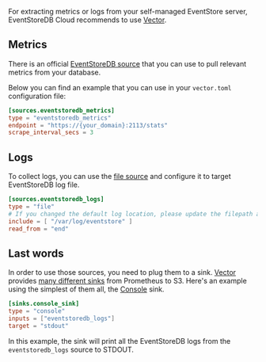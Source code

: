 For extracting metrics or logs from your self-managed EventStore server, EventStoreDB Cloud recommends to use [Vector].

## Metrics

There is an official [EventStoreDB source] that you can use to pull relevant metrics from your database.


Below you can find an example that you can use in your `vector.toml` configuration file:
```toml
[sources.eventstoredb_metrics]
type = "eventstoredb_metrics"
endpoint = "https://{your_domain}:2113/stats"
scrape_interval_secs = 3
```

## Logs

To collect logs, you can use the [file source] and configure it to target EventStoreDB log file.

```toml
[sources.eventstoredb_logs]
type = "file"
# If you changed the default log location, please update the filepath accordingly.
include = [ "/var/log/eventstore" ]
read_from = "end"
```

## Last words

In order to use those sources, you need to plug them to a sink. [Vector] provides [many different sinks] from Prometheus to S3. Here's an example using the simplest of them all, the [Console] sink.

```toml
[sinks.console_sink]
type = "console"
inputs = ["eventstoredb_logs"]
target = "stdout"
```

In this example, the sink will print all the EventStoreDB logs from the `eventstoredb_logs` source to STDOUT.

[Vector]: https://vector.dev/docs/
[EventStoreDB source]: https://vector.dev/docs/reference/configuration/sources/eventstoredb_metrics/
[file source]: https://vector.dev/docs/reference/configuration/sources/file/
[many different sinks]: https://vector.dev/docs/reference/configuration/sinks/
[Console]: https://vector.dev/docs/reference/configuration/sinks/console/